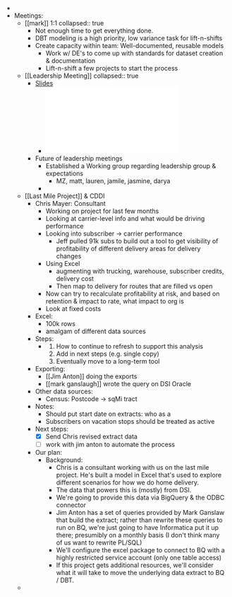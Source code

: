 -
- Meetings:
	- [[mark]] 1:1
	  collapsed:: true
		- Not enough time to get everything done.
		- DBT modeling is a high priority, low variance task for lift-n-shifts
		- Create capacity within team: Well-documented, reusable models
			- Work w/ DE's to come up with standards for dataset creation & documentation
			- Lift-n-shift a few projects to start the process
	- [[Leadership Meeting]]
	  collapsed:: true
		- [Slides](https://docs.google.com/presentation/d/1Cwf89zseRLVZRPHb7kat8sTFnMihlhT-ssqYKzhOPkw/edit#slide=id.g12c4ce5fd21_0_104)
			- ![Kickoff to Hybrid Workplace - 050922 (1).pdf](../assets/Kickoff_to_Hybrid_Workplace_-_050922_(1)_1653505430402_0.pdf)
		- Future of leadership meetings
			- Established a Working group regarding leadership group & expectations
				- MZ, matt, lauren, jamile, jasmine, darya
			-
	- [[Last Mile Project]]  & CDDI
		- Chris Mayer: Consultant
			- Working on project for last few months
			- Looking at carrier-level info and what would be driving performance
			- Looking into subscriber -> carrier performance
				- Jeff pulled 91k subs to build out a tool to get visibility of profitability of different delivery areas for delivery changes
			- Using Excel
				- augmenting with trucking, warehouse, subscriber credits, delivery cost
				- Then map to delivery for routes that are filled vs open
			- Now can try to recalculate profitability at risk, and based on retention & impact to rate, what impact to org is
			- Look at fixed costs
		- Excel:
			- 100k rows
			- amalgam of different data sources
		- Steps:
			- 1. How to continue to refresh to support this analysis
			  2. Add in next steps (e.g. single copy)
			  3. Eventually move to a long-term tool
		- Exporting:
			- [[Jim Anton]] doing the exports
			- [[mark ganslaugh]] wrote the query on DSI Oracle
		- Other data sources:
			- Census: Postcode -> sqMi tract
		- Notes:
			- Should put start date on extracts: who as a
			- Subscribers on vacation stops should be treated as active
		- Next steps:
			- [x] Send Chris revised extract data
			- [ ] work with jim anton to automate the process
		- Our plan:
			- Background:
				- Chris is a consultant working with us on the last mile project. He's built a model in Excel that's used to explore different scenarios for how we do home delivery.
				- The data that powers this is (mostly) from DSI.
				- We're going to provide this data via BigQuery & the ODBC connector
				- Jim Anton has a set of queries provided by Mark Ganslaw that build the extract; rather than rewrite these queries to run on BQ, we're just going to have Informatica put it up there; presumibly on a monthly basis (I don't think many of us want to rewrite PL/SQL)
				- We'll configure the excel package to connect to BQ with a highly restricted service account (only one table access)
				- If this project gets additional resources, we'll consider what it will take to move the underlying data extract to BQ / DBT.
	-